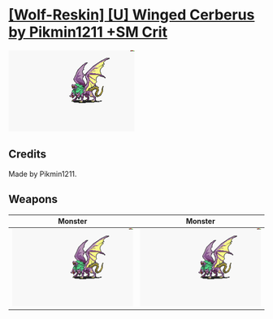 # [\[Wolf-Reskin\] \[U\] Winged Cerberus by Pikmin1211 +SM Crit](./)

<img src="./8.%20Monster/Monster_000.png" alt="[Wolf-Reskin] [U] Winged Cerberus by Pikmin1211 +SM Crit standing" />

## Credits

Made by Pikmin1211.

## Weapons


|Monster |Monster |
|  :---: | :---: |
| <img alt="Monster animation" src="./8.%20Monster/Monster.gif" /> | <img alt="Monster animation" src="./8.%20Monster%20(Swordmaster%20Crit)/Monster.gif" /> |
